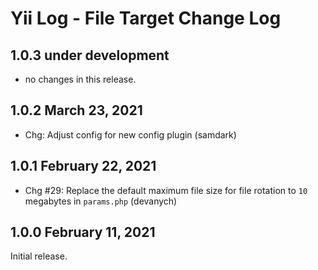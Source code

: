 # Yii Log - File Target Change Log


## 1.0.3 under development

- no changes in this release.


## 1.0.2 March 23, 2021

- Chg: Adjust config for new config plugin (samdark)

## 1.0.1 February 22, 2021

- Chg #29: Replace the default maximum file size for file rotation to `10` megabytes in `params.php` (devanych)

## 1.0.0 February 11, 2021

Initial release.
